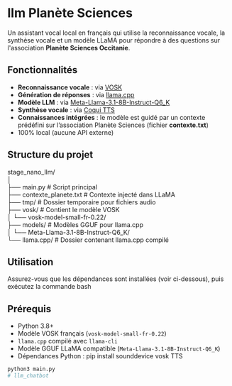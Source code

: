 # llm Planète Sciences

Un assistant vocal local en français qui utilise la reconnaissance vocale, la synthèse vocale et un modèle LLaMA pour répondre à des questions sur l'association **Planète Sciences Occitanie**.


## Fonctionnalités

- **Reconnaissance vocale** : via [VOSK](https://alphacephei.com/vosk/)
- **Génération de réponses** : via [llama.cpp](https://github.com/ggerganov/llama.cpp)
- **Modèle LLM** : via [Meta-Llama-3.1-8B-Instruct-Q6_K](https://huggingface.co/bartowski/Meta-Llama-3.1-8B-Instruct-GGUF)
- **Synthèse vocale** : via [Coqui TTS](https://github.com/coqui-ai/TTS)
- **Connaissances intégrées** : le modèle est guidé par un contexte prédéfini sur l’association Planète Sciences (fichier **contexte.txt**)
- 100% local (aucune API externe)


## Structure du projet

stage_nano_llm/  
│  
├── main.py # Script principal  
├── contexte_planete.txt # Contexte injecté dans LLaMA  
├── tmp/ # Dossier temporaire pour fichiers audio  
├── vosk/ # Contient le modèle VOSK  
│ └── vosk-model-small-fr-0.22/  
├── models/ # Modèles GGUF pour llama.cpp  
│ └── Meta-Llama-3.1-8B-Instruct-Q6_K/  
└── llama.cpp/ # Dossier contenant llama.cpp compilé  


## Utilisation
Assurez-vous que les dépendances sont installées (voir ci-dessous), puis exécutez la commande bash


## Prérequis

- Python 3.8+
- Modèle VOSK français (`vosk-model-small-fr-0.22`)
- `llama.cpp` compilé avec `llama-cli`
- Modèle GGUF LLaMA compatible (`Meta-Llama-3.1-8B-Instruct-Q6_K`)
- Dépendances Python : pip install sounddevice vosk TTS

```bash
python3 main.py
# llm_chatbot
